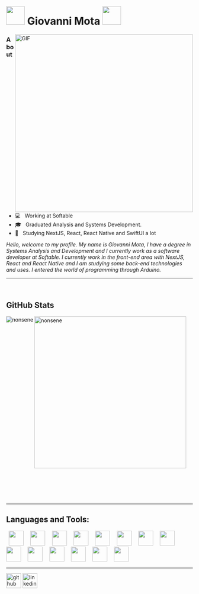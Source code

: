 <h1>
  <img src="https://i.pinimg.com/originals/e5/93/ab/e593ab0589d5f1b389e4dfbcce2bce20.gif" width="50" />
    Giovanni Mota
  <img src="https://i.pinimg.com/originals/e5/93/ab/e593ab0589d5f1b389e4dfbcce2bce20.gif" width="50" />
</h1>
<img align="right" alt="GIF" src="https://media.giphy.com/media/1kHaZ1lj1r2nMjXUke/giphy.gif" width="480"/>
<h3>About</h3>

- 💻 &nbsp; Working at Softable
- 🎓 &nbsp; Graduated Analysis and Systems Development.
- 🚀 &nbsp; Studying NextJS, React, React Native and SwiftUI a lot

<p align="left">
  <em>
Hello, welcome to my profile. My name is Giovanni Mota, I have a degree in Systems Analysis and Development and I currently work as a software developer at Softable. I currently work in the front-end area with NextJS, React and React Native and I am studying some back-end technologies and uses. I entered the world of programming through Arduino.                     
  </em> 
  <br>
</p>
<hr>
<br>




<h2>GitHub Stats</h2>
<p>
  <img align="left" src="https://github-readme-stats.vercel.app/api/top-langs/?username=giovannimota&show_icons=true&theme=midnight-purple" alt="nonsene" />
</p>
<p>
  <img align="center" src="https://github-readme-stats.vercel.app/api?username=giovannimota&count_private=true&show_icons=true&theme=midnight-purple" alt="nonsene" width="410" />
</p>
  
<br>
<br>
<br>
<br>
<hr>

 <h2>Languages and Tools:</h2>
  <code> <img height="40" src="https://www.vectorlogo.zone/logos/reactjs/reactjs-icon.svg"> </code>
  <code> <img height="40" src="https://www.vectorlogo.zone/logos/typescriptlang/typescriptlang-icon.svg"> </code>
  <code> <img height="40" src="https://www.vectorlogo.zone/logos/angular/angular-icon.svg"> </code>
  <code> <img height="40" src="https://www.vectorlogo.zone/logos/nodejs/nodejs-icon.svg"> </code>
  <code> <img height="40" src="https://www.vectorlogo.zone/logos/python/python-icon.svg"> </code>
  <code> <img height="40" src="https://www.vectorlogo.zone/logos/java/java-icon.svg"> </code>
  <code> <img height="40" src="https://www.vectorlogo.zone/logos/javascript/javascript-icon.svg"> </code>
  <code> <img height="40" src="https://www.vectorlogo.zone/logos/w3_html5/w3_html5-icon.svg"> </code>
  <code> <img height="40" src="https://www.vectorlogo.zone/logos/git-scm/git-scm-icon.svg"> </code>
  <code> <img height="40" src="https://www.vectorlogo.zone/logos/mongodb/mongodb-icon.svg"> </code>
  <code> <img height="40" src="https://www.vectorlogo.zone/logos/arduino/arduino-icon.svg"> </code>
  <code> <img height="40" src="https://www.vectorlogo.zone/logos/raspberrypi/raspberrypi-icon.svg"> </code>
  <code> <img height="40" src="https://www.vectorlogo.zone/logos/mysql/mysql-icon.svg"> </code>
  <code> <img height="40" src="https://www.vectorlogo.zone/logos/microsoft_azure/microsoft_azure-icon.svg"> </code>
  
 <hr>
 
[<img src='https://cdn.jsdelivr.net/npm/simple-icons@3.0.1/icons/github.svg' alt='github' height='40'>](https://github.com/giovannimota)  [<img src='https://cdn.jsdelivr.net/npm/simple-icons@3.0.1/icons/linkedin.svg' alt='linkedin' height='40'>](https://www.linkedin.com/in/giovanni-mota/)  
